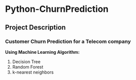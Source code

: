 # Python-ChurnPrediction


## Project Description

### Customer Churn Prediction for a Telecom company

**Using Machine Learning Algorithm:**
1. Decision Tree
2. Random Forest
3. k-nearest neighbors
